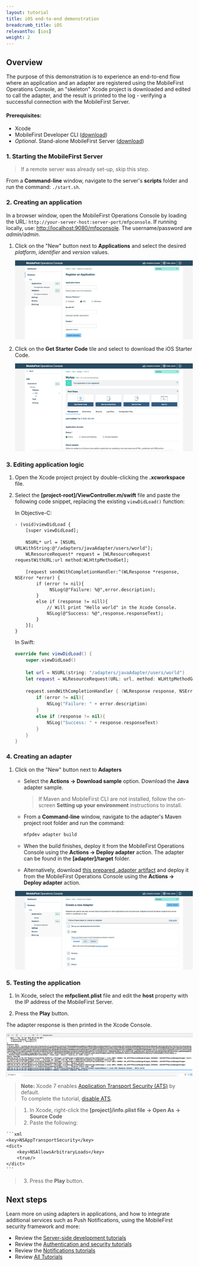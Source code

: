 ```yaml
---
layout: tutorial
title: iOS end-to-end demonstration
breadcrumb_title: iOS
relevantTo: [ios]
weight: 2
---
```

## Overview
The purpose of this demonstration is to experience an end-to-end flow where an application and an adapter are registered using the MobileFirst Operations Console, an "skeleton" Xcode project is downloaded and edited to call the adapter, and the result is printed to the log - verifying a successful connection with the MobileFirst Server.

#### Prerequisites:

* Xcode
* MobileFirst Developer CLI ([download]({{site.baseurl}}/downloads))
* *Optional*. Stand-alone MobileFirst Server ([download]({{site.baseurl}}/downloads))

### 1. Starting the MobileFirst Server

> If a remote server was already set-up, skip this step.

From a **Command-line** window, navigate to the server's **scripts** folder and run the command: `./start.sh`.

### 2. Creating an application

In a browser window, open the MobileFirst Operations Console by loading the URL: `http://your-server-host:server-port/mfpconsole`. If running locally, use: [http://localhost:9080/mfpconsole](http://localhost:9080/mfpconsole). The username/password are *admin/admin*.
 
1. Click on the "New" button next to **Applications** and select the desired *platform*, *identifier* and *version* values.

    ![Image of selecting platform, and providing an identifier and version](register-an-application-ios.png)
 
2. Click on the **Get Starter Code** tile and select to download the iOS Starter Code.

    ![Image of download a sample application](download-starter-code-ios.png)
    
### 3. Editing application logic

1. Open the Xcode project project by double-clicking the **.xcworkspace** file.

2. Select the **[project-root]/ViewController.m/swift** file and paste the following code snippet, replacing the existing `viewDidLoad()` function:
 
    In Objective-C:

    ```objc
    - (void)viewDidLoad {
        [super viewDidLoad];
        
        NSURL* url = [NSURL URLWithString:@"/adapters/javaAdapter/users/world"];
        WLResourceRequest* request = [WLResourceRequest requestWithURL:url method:WLHttpMethodGet];
         
        [request sendWithCompletionHandler:^(WLResponse *response, NSError *error) {
            if (error != nil){
                 NSLog(@"Failure: %@",error.description);
            }
            else if (response != nill){
                // Will print "Hello world" in the Xcode Console.
                NSLog(@"Success: %@",response.responseText);
            }
        }];
    }
    ```
    
    In Swift:
    
    ```swift
    override func viewDidLoad() {
        super.viewDidLoad()
    
        let url = NSURL(string: "/adapters/javaAdapter/users/world")
        let request = WLResourceRequest(URL: url, method: WLHttpMethodGet)
        
        request.sendWithCompletionHandler { (WLResponse response, NSError error) -> Void in
            if (error != nil){
                NSLog("Failure: " + error.description)
            }
            else if (response != nil){
                NSLog("Success: " + response.responseText)
            }
        }
    }
    ```

### 4. Creating an adapter

1. Click on the "New" button next to **Adapters**
    * Select the **Actions → Download sample** option. Download the **Java** adapter sample.
        
        > If Maven and MobileFirst CLI are not installed, follow the on-screen **Setting up your environment** instructions to install.  
    * From a **Command-line** window, navigate to the adapter's Maven project root folder and run the command: 

        ```bash
        mfpdev adapter build
        ```
    * When the build finishes, deploy it from the MobileFirst Operations Console using the **Actions → Deploy adapter** action. The adapter can be found in the **[adapter]/target** folder.
    * Alternatively, download [this prepared .adapter artifact](#) and deploy it from the MobileFirst Operations Console using the **Actions → Deploy adapter** action.
    
    ![Image of create an adapter](create-an-adapter.png)


### 5. Testing the application

1. In Xcode, select the **mfpclient.plist** file and edit the **host** property with the IP address of the MobileFirst Server.

2. Press the **Play** button.

The adapter response is then printed in the Xcode Console.

![Image of application that successfully called a resource from the MobileFirst Server ](success_response.png)

> **Note:** Xcode 7 enables [Application Transport Security (ATS)](https://developer.apple.com/library/ios/releasenotes/General/WhatsNewIniOS/Articles/iOS9.html#//apple_ref/doc/uid/TP40016198-SW14) by default.  
To complete the tutorial, [disable  ATS](http://iosdevtips.co/post/121756573323/ios-9-xcode-7-http-connect-server-error).

> 1. In Xcode, right-click the **[project]/info.plist file → Open As → Source Code**
> 2. Paste the following: 

>    
    ```xml
    <key>NSAppTransportSecurity</key>
    <dict>
        <key>NSAllowsArbitraryLoads</key>
        <true/>
    </dict>
    ```

> 3. Press the **Play** button.

## Next steps
Learn more on using adapters in applications, and how to integrate additional services such as Push Notifications, using the MobileFirst security framework and more:

- Review the [Server-side development tutorials](../../adapters/)
- Review the [Authentication and security tutorials](../../authentication-and-security/)
- Review the [Notifications tutorials](../../notifications/)
- Review [All Tutorials](../../all-tutorials)

